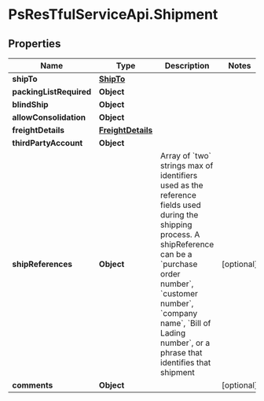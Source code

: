 # PsResTfulServiceApi.Shipment

## Properties
Name | Type | Description | Notes
------------ | ------------- | ------------- | -------------
**shipTo** | [**ShipTo**](ShipTo.md) |  | 
**packingListRequired** | **Object** |  | 
**blindShip** | **Object** |  | 
**allowConsolidation** | **Object** |  | 
**freightDetails** | [**FreightDetails**](FreightDetails.md) |  | 
**thirdPartyAccount** | **Object** |  | 
**shipReferences** | **Object** | Array of &#x60;two&#x60; strings max of identifiers used as the reference fields used during the shipping process. A shipReference can be a &#x60;purchase order number&#x60;, &#x60;customer number&#x60;, &#x60;company name&#x60;, &#x60;Bill of Lading number&#x60;, or a phrase that identifies that shipment | [optional] 
**comments** | **Object** |  | [optional] 
